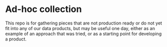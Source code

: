 # Ad-hoc collection

This repo is for gathering pieces that are not production ready or do not
yet fit into any of our data products, but may be useful one day, 
either as an example of an approach that was tried, or as a starting point for developing a product.
